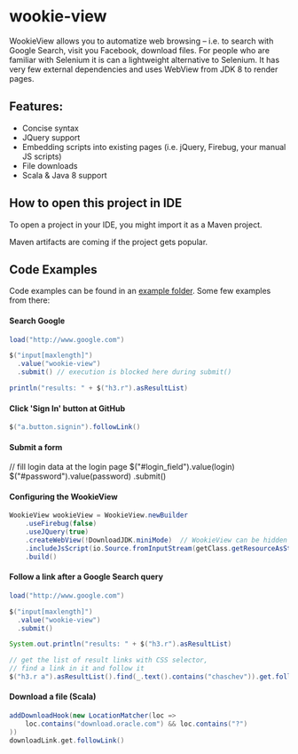 wookie-view
===========

WookieView allows you to automatize web browsing – i.e. to search with Google Search, visit you Facebook, download files. For people who are familiar with Selenium it is can a lightweight alternative to Selenium. It has very few external dependencies and uses WebView from JDK 8 to render pages.

## Features:

* Concise syntax
* JQuery support
* Embedding scripts into existing pages (i.e. jQuery, Firebug, your manual JS scripts)
* File downloads
* Scala & Java 8 support

## How to open this project in IDE

To open a project in your IDE, you might import it as a Maven project.

Maven artifacts are coming if the project gets popular.

## Code Examples

Code examples can be found in an [example folder](https://github.com/chaschev/wookie-view/tree/master/src/test/scala/wookie/example). Some few examples from there:

#### Search Google

```java
load("http://www.google.com")

$("input[maxlength]")
  .value("wookie-view")
  .submit() // execution is blocked here during submit()

println("results: " + $("h3.r").asResultList)
```

#### Click 'Sign In' button at GitHub

```java
$("a.button.signin").followLink()
```

#### Submit a form

// fill login data at the login page
$("#login_field").value(login)
$("#password").value(password)
  .submit()

#### Configuring the WookieView

```java
WookieView wookieView = WookieView.newBuilder
    .useFirebug(false)
    .useJQuery(true)
    .createWebView(!DownloadJDK.miniMode)  // WookieView can be hidden
    .includeJsScript(io.Source.fromInputStream(getClass.getResourceAsStream("/wookie/downloadJDK.js")).mkString)
    .build()
```

#### Follow a link after a Google Search query
   
```java
load("http://www.google.com")

$("input[maxlength]")
  .value("wookie-view")
  .submit()

System.out.println("results: " + $("h3.r").asResultList)

// get the list of result links with CSS selector,
// find a link in it and follow it
$("h3.r a").asResultList().find(_.text().contains("chaschev")).get.followLink()
```

#### Download a file (Scala)

```scala
addDownloadHook(new LocationMatcher(loc =>
    loc.contains("download.oracle.com") && loc.contains("?")
))
downloadLink.get.followLink()
```